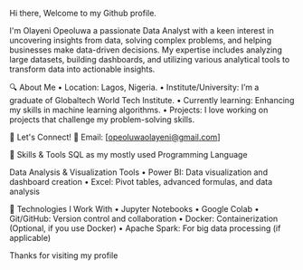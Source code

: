   Hi there, Welcome to my Github profile.

I'm Olayeni Opeoluwa a passionate Data Analyst with a keen interest in uncovering insights from data, solving complex problems, and helping businesses make data-driven decisions. My expertise includes analyzing large datasets, building dashboards, and utilizing various analytical tools to transform data into actionable insights.

🔍 About Me
•	 Location: Lagos, Nigeria. 
•	 Institute/University: I’m a graduate of Globaltech World Tech Institute.
•	 Currently learning: Enhancing my skills in machine learning algorithms.
•  Projects: I love working on projects that challenge my problem-solving skills.

💬 Let's Connect! 
     📧 Email: [opeoluwaolayeni@gmail.com]

🚀 Skills & Tools
  SQL as my mostly used Programming Language

Data Analysis & Visualization Tools
•	Power BI: Data visualization and dashboard creation
•	Excel: Pivot tables, advanced formulas, and data analysis

🔧 Technologies I Work With
•	Jupyter Notebooks
•	Google Colab
•	Git/GitHub: Version control and collaboration
•	Docker: Containerization (Optional, if you use Docker)
•	Apache Spark: For big data processing (if applicable)

Thanks for visiting my profile


